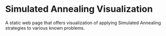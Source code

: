 # Simulated Annealing Visualization

A static web page that offers visualization of applying Simulated Annealing strategies to various known problems.
